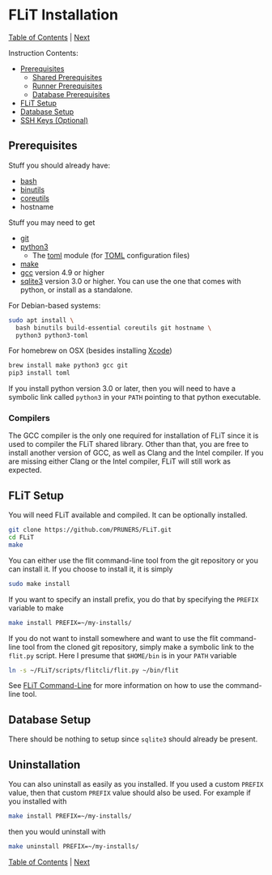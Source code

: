 # FLiT Installation

[Table of Contents](README.md)
|
[Next](litmus-tests.md)

Instruction Contents:

* [Prerequisites](#prerequisites)
  * [Shared Prerequisites](#shared-prerequisites)
  * [Runner Prerequisites](#runner-prerequisites)
  * [Database Prerequisites](#database-prerequisites)
* [FLiT Setup](#flit-setup)
* [Database Setup](#database-setup)
* [SSH Keys (Optional)](#ssh-keys-optional)

## Prerequisites

Stuff you should already have:

* [bash](https://www.gnu.org/software/bash)
* [binutils](https://www.gnu.org/software/binutils)
* [coreutils](https://www.gnu.org/software/coreutils/coreutils.html)
* hostname

Stuff you may need to get

* [git](https://git-scm.com)
* [python3](https://www.python.org)
  * The [toml](https://github.com/uiri/toml) module (for
    [TOML](https://github.com/toml-lang/toml) configuration files)
* [make](https://www.gnu.org/software/make)
* [gcc](https://gcc.gnu.org) version 4.9 or higher
* [sqlite3](https://sqlite.org) version 3.0 or higher.
  You can use the one that comes with python, or install as a standalone.

For Debian-based systems:

```bash
sudo apt install \
  bash binutils build-essential coreutils git hostname \
  python3 python3-toml
```

For homebrew on OSX (besides installing [Xcode](https://developer.apple.com/xcode))

```bash
brew install make python3 gcc git
pip3 install toml
```

If you install python version 3.0 or later, then you will need to have a
symbolic link called `python3` in your `PATH` pointing to that python
executable.

### Compilers

The GCC compiler is the only one required for installation of FLiT since it is
used to compiler the FLiT shared library.  Other than that, you are free to
install another version of GCC, as well as Clang and the Intel compiler.  If
you are missing either Clang or the Intel compiler, FLiT will still work as
expected.

## FLiT Setup

You will need FLiT available and compiled.  It can be optionally installed.

```bash
git clone https://github.com/PRUNERS/FLiT.git
cd FLiT
make
```

You can either use the flit command-line tool from the git repository or you
can install it.  If you choose to install it, it is simply

```bash
sudo make install
```

If you want to specify an install prefix, you do that by specifying the
`PREFIX` variable to make

```bash
make install PREFIX=~/my-installs/
```

If you do not want to install somewhere and want to use the flit command-line
tool from the cloned git repository, simply make a symbolic link to the
`flit.py` script.  Here I presume that `$HOME/bin` is in your `PATH` variable

```bash
ln -s ~/FLiT/scripts/flitcli/flit.py ~/bin/flit
```

See [FLiT Command-Line](flit-command-line.md) for more information on how to
use the command-line tool.

## Database Setup

There should be nothing to setup since `sqlite3` should already be present.

## Uninstallation

You can also uninstall as easily as you installed.  If you used a custom `PREFIX` value, then that custom `PREFIX` value should also be used.  For example if you installed with

```bash
make install PREFIX=~/my-installs/
```

then you would uninstall with

```bash
make uninstall PREFIX=~/my-installs/
```

[Table of Contents](README.md)
|
[Next](litmus-tests.md)
